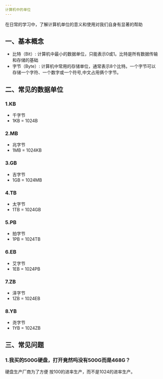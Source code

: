 ```yaml
---
计算机中的单位
---
```


在日常的学习中，了解计算机单位的意义和使用对我们自身有显著的帮助

## 一、基本概念

- 比特（Bit）: 计算机中最小的数据单位，只能表示0或1。比特是所有数据传输和存储的基础
- 字节（Byte）: 计算机中常用的存储单位，通常表示8个比特。一个字节可以存储一个字符、一个数字或一个符号,中文占用俩个字节。

## 二、常见的数据单位

### 1.KB
- 千字节
- 1KB = 1024B

### 2.MB
- 兆字节
- 1MB = 1024KB

### 3.GB
- 吉字节
- 1GB = 1024MB

### 4.TB
- 太字节
- 1TB = 1024GB

### 5.PB
- 拍字节
- 1PB = 1024TB

### 6.EB
- 艾字节
- 1EB = 1024PB

### 7.ZB
- 泽字节
- 1ZB = 1024EB

### 8.YB
- 尧字节
- 1YB = 1024ZB

## 三、常见问题

### 1.我买的500G硬盘，打开竟然吗没有500G而是468G？

硬盘生产厂商为了方便 按100的进率生产，而不是1024的进率生产。
